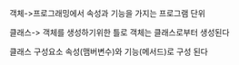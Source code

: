 객체->프로그래밍에서 속성과 기능을 가지는 프로그램 단위

클래스-> 객체를 생성하기위한 틀로 객체는 클래스로부터 생성된다

클래스 구성요소 속성(맴버변수)와 기능(메서드)로 구성 된다  
